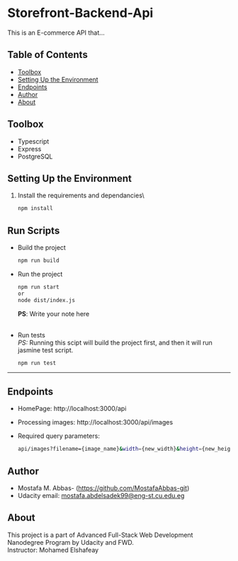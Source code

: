 # Storefront-Backend-Api

This is an E-commerce API that...

## Table of Contents

- [Toolbox](#toolbox)
- [Setting Up the Environment](#setting-up-the-environment)
- [Endpoints ](#endpoints)
- [Author](#Author)
- [About](#about)

## Toolbox

- Typescript
- Express
- PostgreSQL

## Setting Up the Environment

1. Install the requirements and dependancies\

   ```sh
   npm install
   ```

## Run Scripts

- Build the project

  ```sh
  npm run build
  ```

- Run the project

  ```sh
  npm run start
  or
  node dist/index.js
  ```

  **PS**: Write your note here
  <br><br/>

- Run tests\
   _PS:_ Running this scipt will build the project first, and then it will run jasmine test script.
  ```sh
  npm run test
  ```

---

## Endpoints

- HomePage: http://localhost:3000/api

- Processing images: http://localhost:3000/api/images

- Required query parameters:
  ```sh
  api/images?filename={image_name}&width={new_width}&height={new_height}
  ```

## Author

- Mostafa M. Abbas- (https://github.com/MostafaAbbas-git)
- Udacity email: mostafa.abdelsadek99@eng-st.cu.edu.eg

## About

This project is a part of Advanced Full-Stack Web Development Nanodegree Program by Udacity and FWD.\
Instructor: Mohamed Elshafeay
